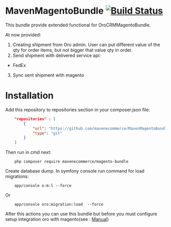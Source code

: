 MavenMagentoBundle [![Build Status](https://travis-ci.org/mavenecommerce/MavenMagentoBundle.svg)](https://travis-ci.org/mavenecommerce/MavenMagentoBundle)
=======

This bundle provide extended functional for OroCRMMagentoBundle.

At now provided:
  1. Creating shipment from Oro admin. User can put different value of the qty for order items, but not bigger that value qty in order.
  2. Send shipment with delivered service api:
  -   FedEx
  3. Sync sent shipment with magento

Installation
=======
Add this repository to repositories section in your composer.json file:
```JSON
    "repositories" : [
        {
            "url": "https://github.com/mavenecommerce/MavenMagentoBundle",
            "type": "git"
        }
    ]
```
Then run in cmd next:
```
    php composer require mavenecommerce/magento-bundle
```

Create database dump. In symfony console run command for load migrations:

```
    app/console o:m:l --force
```
Or
```
    app/console oro:migration:load  --force
```

After this actions you can use this bundle but before you must configure setup integration oro with magento(see : [Manual](https://www.orocrm.com/documentation/index/current/user-guide/magento-channel-integration "Manual"))


